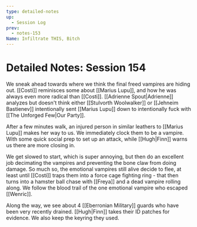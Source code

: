 ```yaml
---
type: detailed-notes
up:
  - Session Log
prev:
  - notes-153
Name: Infiltrate THIS, Bitch
---
```

# Detailed Notes: Session 154

We sneak ahead towards where we think the final freed vampires are hiding out. [[Costi]] reminisces some about [[Marius Lupu]], and how he was always even more radical than [[Costi]]. [[Adrienne Spout|Adrienne]] analyzes but doesn't think either [[Stulvorth Woolwalker]] or [[Jehneim Bastienev]] intentionally sent [[Marius Lupu]] down to intentionally fuck with [[The Unforged Few|Our Party]]. 

After a few minutes walk, an injured person in similar leathers to [[Marius Lupu]] makes her way to us. We immediately clock them to be a vampire. With some quick social prep to set up an attack, while [[Hugh|Finn]] warns us there are more closing in.

We get slowed to start, which is super annoying, but then do an excellent job decimating the vampires and preventing the bone claw from doing damage. So much so, the emotional vampires still alive decide to flee, at least until [[Costi]] traps them into a force cage fighting ring - that then turns into a hamster ball chase with [[Freya]] and a dead vampire rolling along. We follow the blood trail of the one emotional vampire who escaped [[Wenric]]. 

Along the way, we see about 4 [[Eberronian Military]] guards who have been very recently drained. [[Hugh|Finn]] takes their ID patches for evidence. We also keep the keyring they used. 